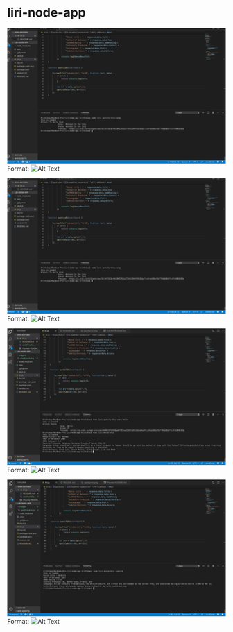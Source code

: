 # liri-node-app


![Spotify Output](./images/spotifynull.png)
Format: ![Alt Text](url)

![Spotify Output](./images/spotify.png)
Format: ![Alt Text](url)

![Spotify Output](./images/movie_empty.png)
Format: ![Alt Text](url)

![Spotify Output](./images/movievalue.png)
Format: ![Alt Text](url)